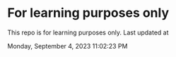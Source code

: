 # For learning purposes only
This repo is for learning purposes only.
Last updated at

Monday, September 4, 2023 11:02:23 PM

